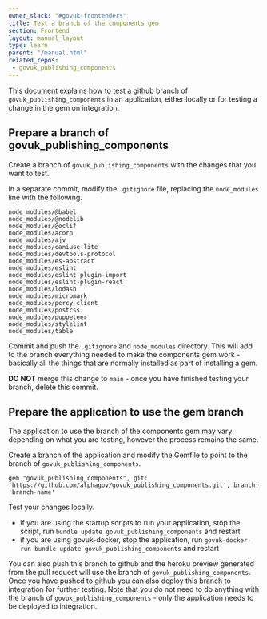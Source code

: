 ```yaml
---
owner_slack: "#govuk-frontenders"
title: Test a branch of the components gem
section: Frontend
layout: manual_layout
type: learn
parent: "/manual.html"
related_repos:
 - govuk_publishing_components
---
```


This document explains how to test a github branch of `govuk_publishing_components` in an application, either locally or for testing a change in the gem on integration.

## Prepare a branch of govuk_publishing_components

Create a branch of `govuk_publishing_components` with the changes that you want to test.

In a separate commit, modify the `.gitignore` file, replacing the `node_modules` line with the following.

```
node_modules/@babel
node_modules/@nodelib
node_modules/@oclif
node_modules/acorn
node_modules/ajv
node_modules/caniuse-lite
node_modules/devtools-protocol
node_modules/es-abstract
node_modules/eslint
node_modules/eslint-plugin-import
node_modules/eslint-plugin-react
node_modules/lodash
node_modules/micromark
node_modules/percy-client
node_modules/postcss
node_modules/puppeteer
node_modules/stylelint
node_modules/table
```

Commit and push the `.gitignore` and `node_modules` directory. This will add to the branch everything needed to make the components gem work - basically all the things that are normally installed as part of installing a gem.

**DO NOT** merge this change to `main` - once you have finished testing your branch, delete this commit.

## Prepare the application to use the gem branch

The application to use the branch of the components gem may vary depending on what you are testing, however the process remains the same.

Create a branch of the application and modify the Gemfile to point to the branch of `govuk_publishing_components`.

```
gem "govuk_publishing_components", git: 'https://github.com/alphagov/govuk_publishing_components.git', branch: 'branch-name'
```

Test your changes locally.

- if you are using the startup scripts to run your application, stop the script, run `bundle update govuk_publishing_components` and restart
- if you are using govuk-docker, stop the application, run `govuk-docker-run bundle update govuk_publishing_components` and restart

You can also push this branch to github and the heroku preview generated from the pull request will use the branch of `govuk_publishing_components`. Once you have pushed to github you can also deploy this branch to integration for further testing. Note that you do not need to do anything with the branch of `govuk_publishing_components` - only the application needs to be deployed to integration.
